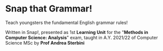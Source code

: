 # Snap that Grammar!

Teach youngsters the fundamental English grammar rules!

Written in Snap!, presented as 1st **Learning Unit** for the "**Methods in Computer Science: Analysis**" exam, taught in A.Y. 2021/22 of Computer Science MSc by **Prof Andrea Sterbini**

